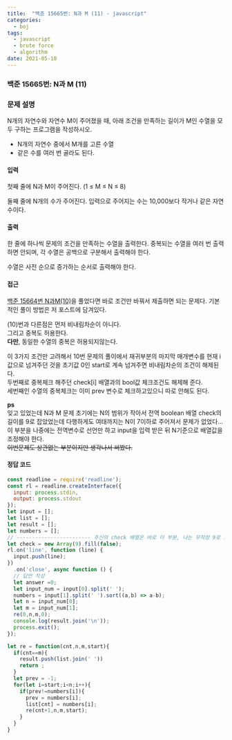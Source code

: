 ```yaml
---
title:  "백준 15665번: N과 M (11) - javascript"
categories: 
  - boj
tags:
  - javascript
  - brute force
  - algorithm
date: 2021-05-10
---
```

### 백준 15665번: N과 M (11)

### 문제 설명 
N개의 자연수와 자연수 M이 주어졌을 때, 아래 조건을 만족하는 길이가 M인 수열을 모두 구하는 프로그램을 작성하시오.

- N개의 자연수 중에서 M개를 고른 수열
- 같은 수를 여러 번 골라도 된다.

#### 입력
첫째 줄에 N과 M이 주어진다. (1 ≤ M ≤ N ≤ 8)

둘째 줄에 N개의 수가 주어진다. 입력으로 주어지는 수는 10,000보다 작거나 같은 자연수이다.

#### 출력
한 줄에 하나씩 문제의 조건을 만족하는 수열을 출력한다. 중복되는 수열을 여러 번 출력하면 안되며, 각 수열은 공백으로 구분해서 출력해야 한다.

수열은 사전 순으로 증가하는 순서로 출력해야 한다.


#### 접근   
 [백준 15664번 N과M(10)](../1-15664/)을 풀었다면 바로 조건만 바꿔서 제출하면 되는 문제다.
기본적인 풀이 방법은 저 포스트에 담겨있다.

(10)번과 다른점은 먼저 비내림차순이 아니다.   
그리고 중복도 허용한다.   
**다만**, 동일한 수열의 중복은 허용되지않는다.   

이 3가지 조건만 고려해서 10번 문제의 풀이에서 재귀부분의 마지막 매개변수를 현재 i 값으로 넘겨주던 것을 초기값 0인 start로 계속 넘겨주면 비내림차순의 조건이 해제된다.   
두번째로 중복체크 해주던 check[i] 배열과의 bool값 체크조건도 해제해 준다.   
세번째인 수열의 중복체크는 이미 prev 변수로 체크하고있으니 따로 안해도 된다.   

**ps**   
잊고 있었는데 N과 M 문제 초기에는 N의 범위가 작아서 전역 boolean 배열 check의 길이를 9로 잡았었는데 다행하게도 여태까지는 N이 7이하로 주어져서 문제가 없었다...   
이 부분을 나중에는 전역변수로 선언만 하고 input을 입력 받은 뒤 N기준으로 배열값을 조정해야 한다.   
~~이번문제도 상관없는 부분이지만 생각나서 써봤다.~~





#### 정답 코드
```js
const readline = require('readline');
const rl = readline.createInterface({
  input: process.stdin,
  output: process.stdout
});
let input = [];
let list = [];
let result = [];
let numbers = [];
// ------------------------ 추신의 check 배열은 바로 이 부분, 나는 무작정 9로 고정해놓고 쓰고있었다 ---------------//
let check = new Array(9).fill(false);
rl.on('line', function (line) {
  input.push(line);
})
  .on('close', async function () {
  // 답안 작성
  let answer =0;  
  let input_num = input[0].split(' ');
  numbers = input[1].split(' ').sort((a,b) => a-b);
  let n = input_num[0];
  let m = input_num[1];
  re(0,n,m,0);  
  console.log(result.join('\n'));  
  process.exit();
});

let re = function(cnt,n,m,start){
  if(cnt==m){    
    result.push(list.join(' '))
    return ;
  }
  let prev = -1;
  for(let i=start;i<n;i++){    
    if(prev!=numbers[i]){            
      prev = numbers[i];
      list[cnt] = numbers[i];
      re(cnt+1,n,m,start);     
    }
  }
}
```   


